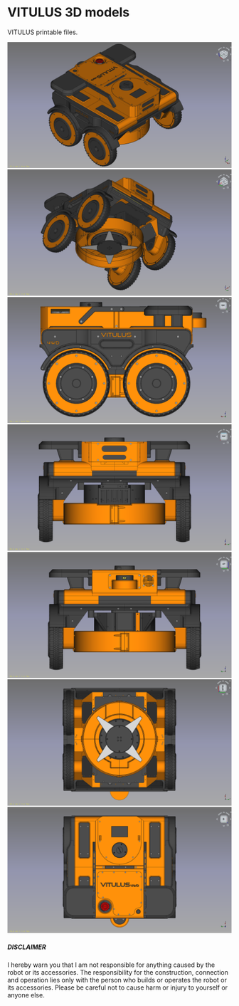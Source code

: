 # VITULUS 3D models
VITULUS printable files. 

![VITULUS](https://github.com/lacina-dev/VITULUS-3D-models/blob/main/VITULUSmain.png?raw=true)
![VITULUS](https://github.com/lacina-dev/VITULUS-3D-models/blob/main/VITULUSpbottom.png?raw=true)
![VITULUS](https://github.com/lacina-dev/VITULUS-3D-models/blob/main/VITULUSside.png?raw=true)
![VITULUS](https://github.com/lacina-dev/VITULUS-3D-models/blob/main/VITULUSfront.png?raw=true)
![VITULUS](https://github.com/lacina-dev/VITULUS-3D-models/blob/main/VITULUSback.png?raw=true)
![VITULUS](https://github.com/lacina-dev/VITULUS-3D-models/blob/main/VITULUSbottom.png?raw=true)
![VITULUS](https://github.com/lacina-dev/VITULUS-3D-models/blob/main/VITULUStop.png?raw=true)


##### DISCLAIMER
I hereby warn you that I am not responsible for anything caused by the robot or its accessories. The responsibility for the construction, connection and operation lies only with the person who builds or operates the robot or its accessories. Please be careful not to cause harm or injury to yourself or anyone else.
